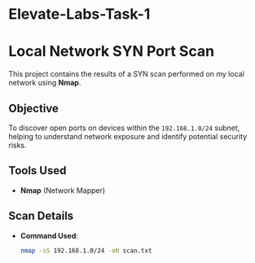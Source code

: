 # Elevate-Labs-Task-1


# Local Network SYN Port Scan

This project contains the results of a SYN scan performed on my local network using **Nmap**.

## Objective

To discover open ports on devices within the `192.168.1.0/24` subnet, helping to understand network exposure and identify potential security risks.

## Tools Used

- **Nmap** (Network Mapper)

## Scan Details

- **Command Used**:
  ```bash
  nmap -sS 192.168.1.0/24 -oN scan.txt
